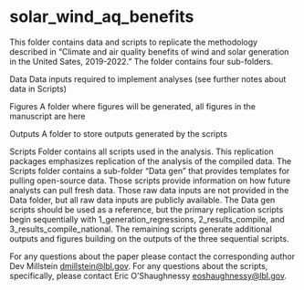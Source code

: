 # solar_wind_aq_benefits


This folder contains data and scripts to replicate the methodology described in “Climate and air quality benefits of wind and solar generation in the United Sates, 2019-2022.” The folder contains four sub-folders.

Data
Data inputs required to implement analyses (see further notes about data in Scripts)

Figures
A folder where figures will be generated, all figures in the manuscript are here

Outputs
A folder to store outputs generated by the scripts

Scripts
Folder contains all scripts used in the analysis. This replication packages emphasizes replication of the analysis of the compiled data. The Scripts folder contains a sub-folder “Data gen” that provides templates for pulling open-source data. Those scripts provide information on how future analysts can pull fresh data. Those raw data inputs are not provided in the Data folder, but all raw data inputs are publicly available. The Data gen scripts should be used as a reference, but the primary replication scripts begin sequentially with 1_generation_regressions, 2_results_compile, and 3_results_compile_national. The remaining scripts generate additional outputs and figures building on the outputs of the three sequential scripts.

For any questions about the paper please contact the corresponding author Dev Millstein dmillstein@lbl.gov. For any questions about the scripts, specifically, please contact Eric O’Shaughnessy eoshaughnessy@lbl.gov.
